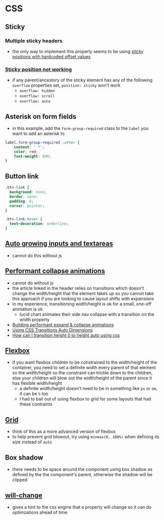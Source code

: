# CSS

## Sticky

### Multiple sticky headers
- the only way to implement this properly seems to be using [sticky positions with hardcoded offset values](https://stackoverflow.com/questions/54689034/pure-css-multiple-stacked-position-sticky)

### [Sticky position not working](https://www.designcise.com/web/tutorial/how-to-fix-issues-with-css-position-sticky-not-working)
- if any parent/ancestory of the sticky element has any of the following `overflow` properties set, `position: sticky` won't work
  - `overflow: hidden`
  - `overflow: scroll`
  - `overflow: auto`

## Asterisk on form fields
- in this example, add the `form-group-required` class to the `label` you want to add an asterisk to
```css
label.form-group-required :after {
    content: ' *';
    color: red;
    font-weight: 800;
}
```

## Button link
```css
.btn-link {
  background: none;
  border: none;
  padding: 0;
  cursor: pointer;
}

.btn-link:hover {
  text-decoration: underline;
}
```

## [Auto growing inputs and textareas](https://css-tricks.com/auto-growing-inputs-textareas/)
- cannot do this without js

## [Performant collapse animations](https://css-tricks.com/performant-expandable-animations-building-keyframes-on-the-fly/)
- cannot do without js
- the article linked in the header relies on transitions which doesn't change the width/height that the element takes up so you cannot take this approach if you are looking to cause layout shifts with expansions
- in my experience, transitioning width/height is ok for a small, one-off animation is ok
  - lucid chart animates their side nav collapse with a transition on the width property
- [Building performant expand & collapse animations](https://developers.google.com/web/updates/2017/03/performant-expand-and-collapse)
- [Using CSS Transitions Auto Dimensions](https://css-tricks.com/using-css-transitions-auto-dimensions/)
- [How can I transition height 0 to height auto using css](https://stackoverflow.com/questions/3508605/how-can-i-transition-height-0-to-height-auto-using-css)

## [Flexbox](https://css-tricks.com/snippets/css/a-guide-to-flexbox/)
- if you want flexbox children to be constrained to the width/height of the container, you need to set a definite width every parent of that element so the width/height so the constraint can trickle down to the children, else your children will blow out the width/height of the parent since it has flexible width/height
  - a definite width/height doesn't need to be in something like `px` or `em`, it can be `%` too
  - I had to bail out of using flexbox to grid for some layouts that had these contraints

## [Grid](https://css-tricks.com/snippets/css/complete-guide-grid/)
- think of this as a more advanced version of flexbox
- to help prevent grid blowout, try using `minmax(0, 100%)` when defining its size instead of `auto`

## Box shadow
- there needs to be space around the component using box shadow as defined by the the component's parent, otherwise the shadow will be clipped

## [will-change](https://developer.mozilla.org/en-US/docs/Web/CSS/will-change)
- gives a hint to the css engine that a property will change so it can do optimzations ahead of time